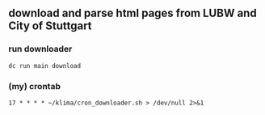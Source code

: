 ## download and parse html pages from LUBW and City of Stuttgart

### run downloader

```
dc run main download
```


### (my) crontab

```
17 * * * * ~/klima/cron_downloader.sh > /dev/null 2>&1
```
